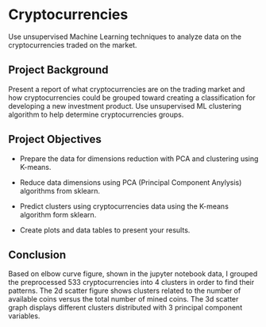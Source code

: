 # Cryptocurrencies

Use unsupervised Machine Learning techniques to analyze data on the cryptocurrencies traded on the market.

## Project Background

Present a report of what cryptocurrencies are on the trading market and how cryptocurrencies could be grouped toward creating a classification for developing a new investment product. Use unsupervised ML clustering algorithm to help determine cryptocurrencies groups.

## Project Objectives

- Prepare the data for dimensions reduction with PCA and clustering using K-means.

- Reduce data dimensions using PCA (Principal Component Anylysis) algorithms from sklearn.

- Predict clusters using cryptocurrencies data using the K-means algorithm form sklearn.

- Create plots and data tables to present your results.

## Conclusion

Based on elbow curve figure, shown in the jupyter notebook data, I grouped the preprocessed 533 cryptocurrencies into 4 clusters in order to find their patterns. The 2d scatter figure shows clusters related to the number of available coins versus the total number of mined coins. The 3d scatter graph displays different clusters distributed with 3 principal component variables.
